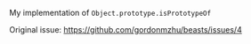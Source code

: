 My implementation of `Object.prototype.isPrototypeOf`

Original issue: https://github.com/gordonmzhu/beasts/issues/4
